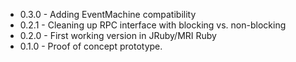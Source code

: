 * 0.3.0 - Adding EventMachine compatibility
* 0.2.1 - Cleaning up RPC interface with blocking vs. non-blocking
* 0.2.0 - First working version in JRuby/MRI Ruby
* 0.1.0 - Proof of concept prototype.
